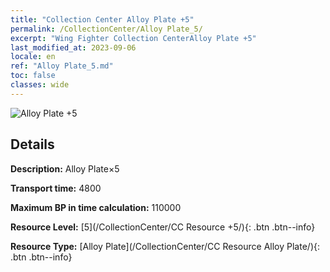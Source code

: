```yaml
---
title: "Collection Center Alloy Plate +5"
permalink: /CollectionCenter/Alloy Plate_5/
excerpt: "Wing Fighter Collection CenterAlloy Plate +5"
last_modified_at: 2023-09-06
locale: en
ref: "Alloy Plate_5.md"
toc: false
classes: wide
---
```



![Alloy Plate +5](/images/cc/CC_Alloy_Plate_5.png)

## Details

  **Description:** Alloy Plate×5

  **Transport time:** 4800

  **Maximum BP in time calculation:** 110000

  **Resource Level:** [5](/CollectionCenter/CC Resource +5/){: .btn .btn--info}

  **Resource Type:** [Alloy Plate](/CollectionCenter/CC Resource Alloy Plate/){: .btn .btn--info}

